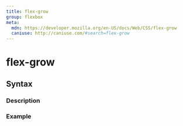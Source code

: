 ```yaml
---
title: flex-grow
group: flexbox
meta:
  mdn: https://developer.mozilla.org/en-US/docs/Web/CSS/flex-grow
  caniuse: http://caniuse.com/#search=flex-grow
---
```


# flex-grow
<!--- Introduction for flex-grow, keep it brief and set the overall context -->

## Syntax
<!--- Introduce the various syntax for flex-grow -->

### Description
<!--- For each major section of syntax, provide a description explaining its usage further -->

### Example
<!--- Provide code examples for the syntax block you're currently describing -->